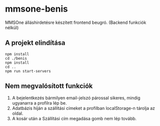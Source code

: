 # mmsone-benis

MMSOne álláshirdetésre készített frontend beugró. (Backend funkciók nélkül)

## A projekt elindítása


```
npm install
cd ./benis
npm install
cd ..
npm run start-servers
```



## Nem megvalósított funkciók
1. A bejelentkezés bármilyen email-jelszó párossal sikeres, mindig ugyanarra a profilra lép be.
2. Adatbázis híján a szállítási címeket a profilban localStorage-n tárolja az oldal.
3. A kosár után a Szállítási cím megadása gomb nem lép tovább. 

